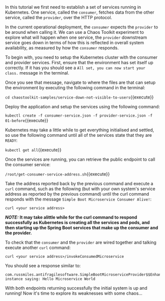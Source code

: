 In this tutorial we first need to establish a set of services running in 
Kubernetes. One service, called the `consumer`, fetches data from the other
service, called the `provider`, over the HTTP protocol.

In the current operational deployment, the `consumer` expects the `provider` to be
around when calling it. We can use a Chaos Toolkit experiment to explore what 
will happen when one service, the `provider` downstream service goes down in terms of how this is reflected in overall system availability, as measured by how the `consumer` responds.

To begin with, you need to setup the Kubernetes cluster with the consumer and provider services. 
First, ensure that the environment has set itself up correctly. If it has you should see a 
`All set, you can now start your class.` message in the terminal.

Once you see that message, navigate to where the files are that can setup the environment by executing the following command in the terminal:

`cd chaostoolkit-samples/service-down-not-visible-to-users`{{execute}}

Deploy the application and setup the services using the following command:

`kubectl create -f consumer-service.json -f provider-service.json -f 01-before`{{execute}}

Kubernetes may take a little while to get everything initialised and settled, so use the following command until all of the services state that they are `READY`:

`kubectl get all`{{execute}}

Once the services are running, you can retrieve the public endpoint to call
the consumer service:

`/root/get-consumer-service-address.sh`{{execute}}

Take the address reported back by the previous command and execute a `curl` command, such as the following (but with your own system's service address as reported by the previous command) until the curl command responds with the message `Simple Boot Microservice Consumer Alive!`:

`curl <your service address>`

***NOTE:*** **It may take alittle while for the curl command to respond successfully as Kubernetes is creating all the services and pods, and then starting up the Spring Boot services that make up the consumer and the provider.**

To check that the `consumer` and the `provider` are wired together and talking execute another `curl` command:

`curl <your service address>/invokeConsumedMicroservice`

You should see a response similar to:

```
com.russmiles.antifragilesoftware.SimpleBootMicroserviceProvider$$EnhancerBySpringCGLIB$$a4df4aa7@683c2b43 instance saying: Hello Microservice World
```

With both endpoints returning successfully the initial system is up and running! Now it's time to explore its weaknesses with some chaos...
